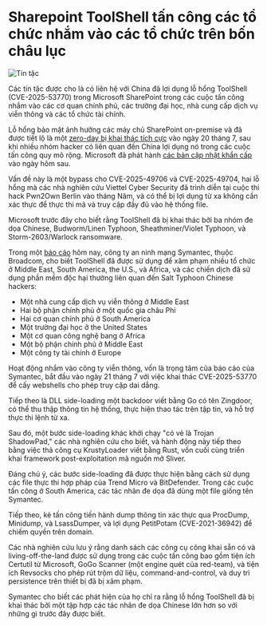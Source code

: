 # Sharepoint ToolShell tấn công các tổ chức nhắm vào các tổ chức trên bốn châu lục

![Tin tặc](https://www.bleepstatic.com/content/hl-images/2025/09/09/hacker.jpg)

Các tin tặc được cho là có liên hệ với China đã lợi dụng lỗ hổng ToolShell (CVE-2025-53770) trong Microsoft SharePoint trong các cuộc tấn công nhắm vào các cơ quan chính phủ, các trường đại học, nhà cung cấp dịch vụ viễn thông và các tổ chức tài chính.

Lỗ hổng bảo mật ảnh hưởng các máy chủ SharePoint on-premise và đã được tiết lộ là một [zero-day bị khai thác tích cực](https://www.bleepingcomputer.com/news/microsoft/microsoft-sharepoint-zero-day-exploited-in-rce-attacks-no-patch-available/) vào ngày 20 tháng 7, sau khi nhiều nhóm hacker có liên quan đến China lợi dụng nó trong các cuộc tấn công quy mô rộng. Microsoft đã phát hành [các bản cập nhật khẩn cấp](https://www.bleepingcomputer.com/news/microsoft/microsoft-releases-emergency-patches-for-sharepoint-rce-flaws-exploited-in-attacks/) vào ngày hôm sau.

Vấn đề này là một bypass cho CVE-2025-49706 và CVE-2025-49704, hai lỗ hổng mà các nhà nghiên cứu Viettel Cyber Security đã trình diễn tại cuộc thi hack Pwn2Own Berlin vào tháng Năm, và có thể bị lợi dụng từ xa không cần xác thực để thực thi mã và truy cập đầy đủ vào hệ thống file.

Microsoft trước đây cho biết rằng ToolShell đã bị khai thác bởi ba nhóm đe dọa Chinese, Budworm/Linen Typhoon, Sheathminer/Violet Typhoon, và Storm-2603/Warlock ransomware.

Trong một [báo cáo](https://www.security.com/blog-post/toolshell-china-zingdoor) hôm nay, công ty an ninh mạng Symantec, thuộc Broadcom, cho biết ToolShell đã được sử dụng để xâm phạm nhiều tổ chức ở Middle East, South America, the U.S., và Africa, và các chiến dịch đã sử dụng phần mềm độc hại thường liên quan đến Salt Typhoon Chinese hackers:

* Một nhà cung cấp dịch vụ viễn thông ở Middle East
* Hai bộ phận chính phủ ở một quốc gia châu Phi
* Hai cơ quan chính phủ ở South America
* Một trường đại học ở the United States
* Một cơ quan công nghệ bang ở Africa
* Một bộ phận chính phủ ở Middle East
* Một công ty tài chính ở Europe

Hoạt động nhắm vào công ty viễn thông, vốn là trọng tâm của báo cáo của Symantec, bắt đầu vào ngày 21 tháng 7 với việc khai thác CVE-2025-53770 để cấy webshells cho phép truy cập dai dẳng.

Tiếp theo là DLL side-loading một backdoor viết bằng Go có tên Zingdoor, có thể thu thập thông tin hệ thống, thực hiện thao tác trên tập tin, và hỗ trợ thực thi lệnh từ xa.

Sau đó, một bước side-loading khác khởi chạy "có vẻ là Trojan ShadowPad," các nhà nghiên cứu cho biết, và hành động này tiếp theo bằng việc thả công cụ KrustyLoader viết bằng Rust, vốn cuối cùng triển khai framework post-exploitation mã nguồn mở Sliver.

Đáng chú ý, các bước side-loading đã được thực hiện bằng cách sử dụng các file thực thi hợp pháp của Trend Micro và BitDefender. Trong các cuộc tấn công ở South America, các tác nhân đe dọa đã dùng một file giống tên Symantec.

Tiếp theo, kẻ tấn công tiến hành dump thông tin xác thực qua ProcDump, Minidump, và LsassDumper, và lợi dụng PetitPotam (CVE-2021-36942) để chiếm quyền trên domain.

Các nhà nghiên cứu lưu ý rằng danh sách các công cụ công khai sẵn có và living-off-the-land được sử dụng trong các cuộc tấn công bao gồm tiện ích Certutil từ Microsoft, GoGo Scanner (một engine quét của red-team), và tiện ích Revsocks cho phép rút trộm dữ liệu, command-and-control, và duy trì persistence trên thiết bị đã bị xâm phạm.

Symantec cho biết các phát hiện của họ chỉ ra rằng lỗ hổng ToolShell đã bị khai thác bởi một tập hợp các tác nhân đe dọa Chinese lớn hơn so với những gì trước đây được biết.